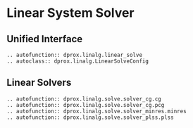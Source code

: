 # Linear System Solver


## Unified Interface

```{eval-rst}
.. autofunction:: dprox.linalg.linear_solve
.. autoclass:: dprox.linalg.LinearSolveConfig
```

## Linear Solvers

```{eval-rst}
.. autofunction:: dprox.linalg.solve.solver_cg.cg
.. autofunction:: dprox.linalg.solve.solver_cg.pcg
.. autofunction:: dprox.linalg.solve.solver_minres.minres
.. autofunction:: dprox.linalg.solve.solver_plss.plss
```